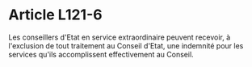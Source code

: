 # Article L121-6

Les conseillers d'Etat en service extraordinaire peuvent recevoir, à l'exclusion de tout traitement au Conseil d'Etat, une indemnité pour les services qu'ils accomplissent effectivement au Conseil.
